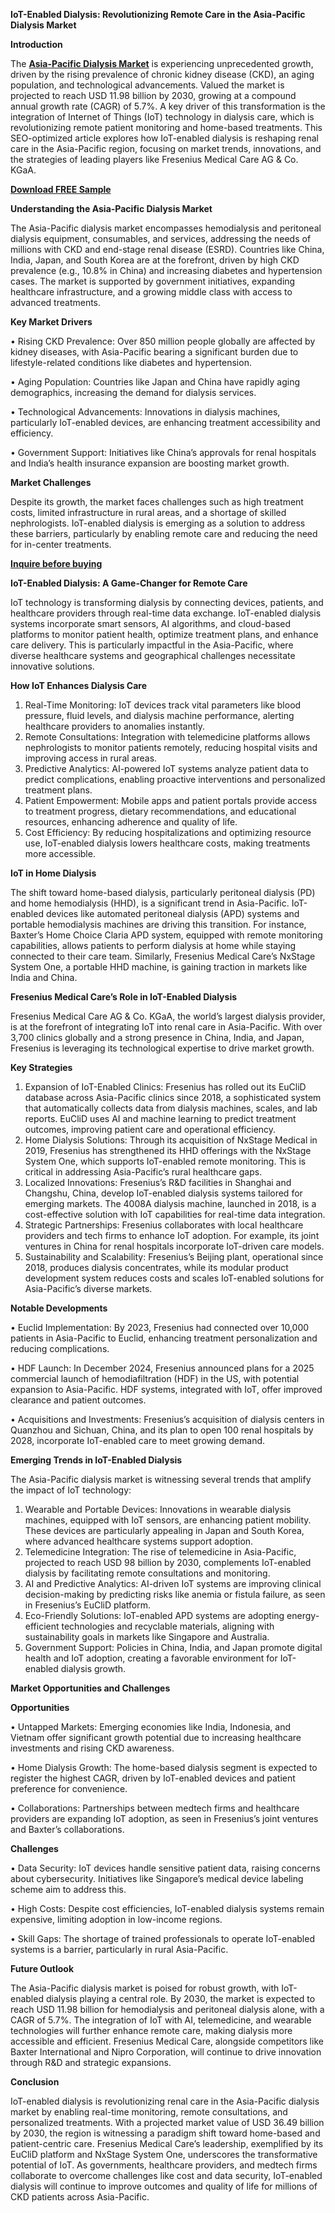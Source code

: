 **IoT-Enabled Dialysis: Revolutionizing Remote Care in the Asia-Pacific Dialysis Market**

**Introduction**

The **[Asia-Pacific Dialysis Market](https://www.nextmsc.com/report/asia-pacific-dialysis-market)** is experiencing unprecedented growth, driven by the rising prevalence of chronic kidney disease (CKD), an aging population, and technological advancements. Valued the market is projected to reach USD 11.98 billion by 2030, growing at a compound annual growth rate (CAGR) of 5.7%. A key driver of this transformation is the integration of Internet of Things (IoT) technology in dialysis care, which is revolutionizing remote patient monitoring and home-based treatments. This SEO-optimized article explores how IoT-enabled dialysis is reshaping renal care in the Asia-Pacific region, focusing on market trends, innovations, and the strategies of leading players like Fresenius Medical Care AG & Co. KGaA.

**[Download FREE Sample](https://www.nextmsc.com/asia-pacific-dialysis-market/request-sample)**

**Understanding the Asia-Pacific Dialysis Market**

The Asia-Pacific dialysis market encompasses hemodialysis and peritoneal dialysis equipment, consumables, and services, addressing the needs of millions with CKD and end-stage renal disease (ESRD). Countries like China, India, Japan, and South Korea are at the forefront, driven by high CKD prevalence (e.g., 10.8% in China) and increasing diabetes and hypertension cases. The market is supported by government initiatives, expanding healthcare infrastructure, and a growing middle class with access to advanced treatments.

**Key Market Drivers**

• Rising CKD Prevalence: Over 850 million people globally are affected by kidney diseases, with Asia-Pacific bearing a significant burden due to lifestyle-related conditions like diabetes and hypertension.

• Aging Population: Countries like Japan and China have rapidly aging demographics, increasing the demand for dialysis services.

• Technological Advancements: Innovations in dialysis machines, particularly IoT-enabled devices, are enhancing treatment accessibility and efficiency.

• Government Support: Initiatives like China’s approvals for renal hospitals and India’s health insurance expansion are boosting market growth.
    
**Market Challenges**

Despite its growth, the market faces challenges such as high treatment costs, limited infrastructure in rural areas, and a shortage of skilled nephrologists. IoT-enabled dialysis is emerging as a solution to address these barriers, particularly by enabling remote care and reducing the need for in-center treatments.

**[Inquire before buying](https://www.nextmsc.com/asia-pacific-dialysis-market/inquire-before-buying)**

**IoT-Enabled Dialysis: A Game-Changer for Remote Care**

IoT technology is transforming dialysis by connecting devices, patients, and healthcare providers through real-time data exchange. IoT-enabled dialysis systems incorporate smart sensors, AI algorithms, and cloud-based platforms to monitor patient health, optimize treatment plans, and enhance care delivery. This is particularly impactful in the Asia-Pacific, where diverse healthcare systems and geographical challenges necessitate innovative solutions.

**How IoT Enhances Dialysis Care**

1. Real-Time Monitoring: IoT devices track vital parameters like blood pressure, fluid levels, and dialysis machine performance, alerting healthcare providers to anomalies instantly.
2. Remote Consultations: Integration with telemedicine platforms allows nephrologists to monitor patients remotely, reducing hospital visits and improving access in rural areas.
3. Predictive Analytics: AI-powered IoT systems analyze patient data to predict complications, enabling proactive interventions and personalized treatment plans.
4. Patient Empowerment: Mobile apps and patient portals provide access to treatment progress, dietary recommendations, and educational resources, enhancing adherence and quality of life.
5. Cost Efficiency: By reducing hospitalizations and optimizing resource use, IoT-enabled dialysis lowers healthcare costs, making treatments more accessible.
    
**IoT in Home Dialysis**

The shift toward home-based dialysis, particularly peritoneal dialysis (PD) and home hemodialysis (HHD), is a significant trend in Asia-Pacific. IoT-enabled devices like automated peritoneal dialysis (APD) systems and portable hemodialysis machines are driving this transition. For instance, Baxter’s Home Choice Claria APD system, equipped with remote monitoring capabilities, allows patients to perform dialysis at home while staying connected to their care team. Similarly, Fresenius Medical Care’s NxStage System One, a portable HHD machine, is gaining traction in markets like India and China.

**Fresenius Medical Care’s Role in IoT-Enabled Dialysis**

Fresenius Medical Care AG & Co. KGaA, the world’s largest dialysis provider, is at the forefront of integrating IoT into renal care in Asia-Pacific. With over 3,700 clinics globally and a strong presence in China, India, and Japan, Fresenius is leveraging its technological expertise to drive market growth.

**Key Strategies**

1. Expansion of IoT-Enabled Clinics: Fresenius has rolled out its EuCliD database across Asia-Pacific clinics since 2018, a sophisticated system that automatically collects data from dialysis machines, scales, and lab reports. EuCliD uses AI and machine learning to predict treatment outcomes, improving patient care and operational efficiency.
2. Home Dialysis Solutions: Through its acquisition of NxStage Medical in 2019, Fresenius has strengthened its HHD offerings with the NxStage System One, which supports IoT-enabled remote monitoring. This is critical in addressing Asia-Pacific’s rural healthcare gaps.
3. Localized Innovations: Fresenius’s R&D facilities in Shanghai and Changshu, China, develop IoT-enabled dialysis systems tailored for emerging markets. The 4008A dialysis machine, launched in 2018, is a cost-effective solution with IoT capabilities for real-time data integration.
4. Strategic Partnerships: Fresenius collaborates with local healthcare providers and tech firms to enhance IoT adoption. For example, its joint ventures in China for renal hospitals incorporate IoT-driven care models.
5. Sustainability and Scalability: Fresenius’s Beijing plant, operational since 2018, produces dialysis concentrates, while its modular product development system reduces costs and scales IoT-enabled solutions for Asia-Pacific’s diverse markets.
    
**Notable Developments**

• Euclid Implementation: By 2023, Fresenius had connected over 10,000 patients in Asia-Pacific to Euclid, enhancing treatment personalization and reducing complications.

• HDF Launch: In December 2024, Fresenius announced plans for a 2025 commercial launch of hemodiafiltration (HDF) in the US, with potential expansion to Asia-Pacific. HDF systems, integrated with IoT, offer improved clearance and patient outcomes.

• Acquisitions and Investments: Fresenius’s acquisition of dialysis centers in Quanzhou and Sichuan, China, and its plan to open 100 renal hospitals by 2028, incorporate IoT-enabled care to meet growing demand.
    
**Emerging Trends in IoT-Enabled Dialysis**

The Asia-Pacific dialysis market is witnessing several trends that amplify the impact of IoT technology:

1. Wearable and Portable Devices: Innovations in wearable dialysis machines, equipped with IoT sensors, are enhancing patient mobility. These devices are particularly appealing in Japan and South Korea, where advanced healthcare systems support adoption.
2. Telemedicine Integration: The rise of telemedicine in Asia-Pacific, projected to reach USD 98 billion by 2030, complements IoT-enabled dialysis by facilitating remote consultations and monitoring.
3. AI and Predictive Analytics: AI-driven IoT systems are improving clinical decision-making by predicting risks like anemia or fistula failure, as seen in Fresenius’s EuCliD platform.
4. Eco-Friendly Solutions: IoT-enabled APD systems are adopting energy-efficient technologies and recyclable materials, aligning with sustainability goals in markets like Singapore and Australia.
5. Government Support: Policies in China, India, and Japan promote digital health and IoT adoption, creating a favorable environment for IoT-enabled dialysis growth.
    
**Market Opportunities and Challenges**

**Opportunities**

• Untapped Markets: Emerging economies like India, Indonesia, and Vietnam offer significant growth potential due to increasing healthcare investments and rising CKD awareness.

• Home Dialysis Growth: The home-based dialysis segment is expected to register the highest CAGR, driven by IoT-enabled devices and patient preference for convenience.

• Collaborations: Partnerships between medtech firms and healthcare providers are expanding IoT adoption, as seen in Fresenius’s joint ventures and Baxter’s collaborations.
    
**Challenges**

• Data Security: IoT devices handle sensitive patient data, raising concerns about cybersecurity. Initiatives like Singapore’s medical device labeling scheme aim to address this.

• High Costs: Despite cost efficiencies, IoT-enabled dialysis systems remain expensive, limiting adoption in low-income regions.

• Skill Gaps: The shortage of trained professionals to operate IoT-enabled systems is a barrier, particularly in rural Asia-Pacific.
    
**Future Outlook**

The Asia-Pacific dialysis market is poised for robust growth, with IoT-enabled dialysis playing a central role. By 2030, the market is expected to reach USD 11.98 billion for hemodialysis and peritoneal dialysis alone, with a CAGR of 5.7%. The integration of IoT with AI, telemedicine, and wearable technologies will further enhance remote care, making dialysis more accessible and efficient. Fresenius Medical Care, alongside competitors like Baxter International and Nipro Corporation, will continue to drive innovation through R&D and strategic expansions.

**Conclusion**

IoT-enabled dialysis is revolutionizing renal care in the Asia-Pacific dialysis market by enabling real-time monitoring, remote consultations, and personalized treatments. With a projected market value of USD 36.49 billion by 2030, the region is witnessing a paradigm shift toward home-based and patient-centric care. Fresenius Medical Care’s leadership, exemplified by its EuCliD platform and NxStage System One, underscores the transformative potential of IoT. As governments, healthcare providers, and medtech firms collaborate to overcome challenges like cost and data security, IoT-enabled dialysis will continue to improve outcomes and quality of life for millions of CKD patients across Asia-Pacific.

